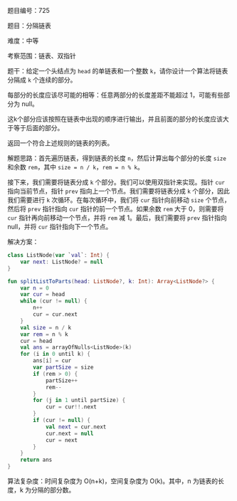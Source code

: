 题目编号：725

题目：分隔链表

难度：中等

考察范围：链表、双指针

题干：给定一个头结点为 `head` 的单链表和一个整数 `k`，请你设计一个算法将链表分隔成 `k` 个连续的部分。

每部分的长度应该尽可能的相等：任意两部分的长度差距不能超过 1，可能有些部分为 null。

这k个部分应该按照在链表中出现的顺序进行输出，并且前面的部分的长度应该大于等于后面的部分。

返回一个符合上述规则的链表的列表。

解题思路：首先遍历链表，得到链表的长度 `n`，然后计算出每个部分的长度 `size` 和余数 `rem`，其中 `size = n / k`，`rem = n % k`。

接下来，我们需要将链表分成 `k` 个部分。我们可以使用双指针来实现。指针 `cur` 指向当前节点，指针 `prev` 指向上一个节点。我们需要将链表分成 `k` 个部分，因此我们需要进行 `k` 次循环。在每次循环中，我们将 `cur` 指针向前移动 `size` 个节点，然后将 `prev` 指针指向 `cur` 指针的前一个节点。如果余数 `rem` 大于 0，则需要将 `cur` 指针再向前移动一个节点，并将 `rem` 减 1。最后，我们需要将 `prev` 指针指向 null，并将 `cur` 指针指向下一个节点。

解决方案：

```kotlin
class ListNode(var `val`: Int) {
    var next: ListNode? = null
}

fun splitListToParts(head: ListNode?, k: Int): Array<ListNode?> {
    var n = 0
    var cur = head
    while (cur != null) {
        n++
        cur = cur.next
    }
    val size = n / k
    var rem = n % k
    cur = head
    val ans = arrayOfNulls<ListNode>(k)
    for (i in 0 until k) {
        ans[i] = cur
        var partSize = size
        if (rem > 0) {
            partSize++
            rem--
        }
        for (j in 1 until partSize) {
            cur = cur!!.next
        }
        if (cur != null) {
            val next = cur.next
            cur.next = null
            cur = next
        }
    }
    return ans
}
```

算法复杂度：时间复杂度为 O(n+k)，空间复杂度为 O(k)。其中，n 为链表的长度，k 为分隔的部分数。